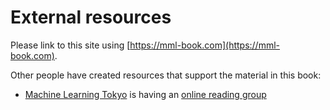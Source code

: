---
---

# External resources

Please link to this site using [https://mml-book.com](https://mml-book.com).

Other people have created resources that support the material in this book:

- [Machine Learning Tokyo](https://mltokyo.ai/) is having an [online reading group](https://www.meetup.com/en-AU/Machine-Learning-Tokyo/)
